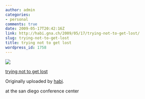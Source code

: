 ```yaml
---
author: admin
categories:
- personal
comments: true
date: 2009-05-17T20:42:16Z
link: http://habi.gna.ch/2009/05/17/trying-not-to-get-lost/
slug: trying-not-to-get-lost
title: trying not to get lost
wordpress_id: 1758
---
```


[![](http://farm4.static.flickr.com/3659/3540282110_d5711955e8_m.jpg)](http://www.flickr.com/photos/habi/3540282110/)
   

 
  [trying not to get lost](http://www.flickr.com/photos/habi/3540282110/)
    

  Originally uploaded by [habi](http://www.flickr.com/people/habi/).
 



at the san diego conference center
  

